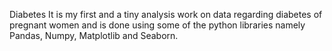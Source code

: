 Diabetes
It is my first and a tiny analysis work on data regarding diabetes of pregnant women and
is done using some of the python libraries namely Pandas, Numpy, Matplotlib and Seaborn.

